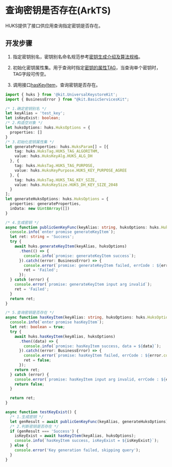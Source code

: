 # 查询密钥是否存在(ArkTS)

<!--Kit: Universal Keystore Kit-->
<!--Subsystem: Security-->
<!--Owner: @wutiantian-gitee-->
<!--Designer: @HighLowWorld-->
<!--Tester: @wxy1234564846-->
<!--Adviser: @zengyawen-->

HUKS提供了接口供应用查询指定密钥是否存在。

## 开发步骤

1. 指定密钥别名，密钥别名命名规范参考[密钥生成介绍及算法规格](huks-key-generation-overview.md)。

2. 初始化密钥属性集。用于查询时指定[密钥的属性TAG](../../reference/apis-universal-keystore-kit/js-apis-huks.md#hukstag)，当查询单个密钥时，TAG字段可传空。

3. 调用接口[hasKeyItem](../../reference/apis-universal-keystore-kit/js-apis-huks.md#hukshaskeyitem11)，查询密钥是否存在。

```ts
import { huks } from '@kit.UniversalKeystoreKit';
import { BusinessError } from "@kit.BasicServicesKit";

/* 1.确定密钥别名 */
let keyAlias = 'test_key';
let isKeyExist: boolean;
/* 2.构造空对象 */
let huksOptions: huks.HuksOptions = {
  properties: []
}
/* 3.初始化密钥属性集 */
let generateProperties: huks.HuksParam[] = [{
    tag: huks.HuksTag.HUKS_TAG_ALGORITHM,
    value: huks.HuksKeyAlg.HUKS_ALG_DH
  }, {
    tag: huks.HuksTag.HUKS_TAG_PURPOSE,
    value: huks.HuksKeyPurpose.HUKS_KEY_PURPOSE_AGREE
  }, {
    tag: huks.HuksTag.HUKS_TAG_KEY_SIZE,
    value: huks.HuksKeySize.HUKS_DH_KEY_SIZE_2048
  }
];
let generateHuksOptions: huks.HuksOptions = {
  properties: generateProperties,
  inData: new Uint8Array([])
}

/* 4.生成密钥 */
async function publicGenKeyFunc(keyAlias: string, huksOptions: huks.HuksOptions): Promise<string> {
  console.info(`enter promise generateKeyItem`);
  let ret: string = 'Success';
  try {
    await huks.generateKeyItem(keyAlias, huksOptions)
      .then(() => {
        console.info(`promise: generateKeyItem success`);
      }).catch((error: BusinessError) => {
        console.error(`promise: generateKeyItem failed, errCode : ${error.code}, errMag : ${error.message}`);
        ret = 'Failed';
      });
  } catch (error) {
    console.error(`promise: generateKeyItem input arg invalid`);
    ret = 'Failed';
  }
  return ret;
}

/* 5.查询密钥是否存在 */
async function hasKeyItem(keyAlias: string, huksOptions: huks.HuksOptions): Promise<boolean> {
  console.info(`enter promise hasKeyItem`);
  let ret: boolean = true;
  try {
    await huks.hasKeyItem(keyAlias, huksOptions)
      .then((data) => {
        console.info(`promise: hasKeyItem success, data = ${data}`);
      }).catch((error: BusinessError) => {
        console.error(`promise: hasKeyItem failed, errCode : ${error.code}, errMag : ${error.message}`);
        ret = false;
      });
    return ret;
  } catch (error) {
    console.error(`promise: hasKeyItem input arg invalid, errCode : ${error.code}, errMag : ${error.message}`);
    return false;
  }

  return ret;
}

async function testKeyExist() {
  /* 1.生成密钥 */
  let genResult = await publicGenKeyFunc(keyAlias, generateHuksOptions);
  /* 2.判断密钥是否存在 */
  if (genResult === 'Success') {
    isKeyExist = await hasKeyItem(keyAlias, huksOptions);
    console.info(`hasKeyItem success, isKeyExist = ${isKeyExist}`);
  } else {
    console.error('Key generation failed, skipping query');
  }
}
```